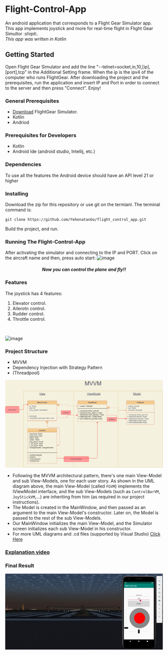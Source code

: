 # Flight-Control-App
An android application that corresponds to a Flight Gear Simulator app.</br>
This app implements joystick and more for real-time flight in Flight Gear Simultor :shipit:.</br> *This app was written in Kotlin*


## Getting Started
Open Flight Gear Simulator and add the line "--telnet=socket,in,10,[ip],[port],tcp" in the Additional Setting frame. When the ip is the ipv4 of the computer who runs FlightGear.
After downloading the project and the prerequisites, run the application and insert IP and Port in order to connect to the server and then press "Connect".
Enjoy!

### General Prerequisites

* [Download](https://www.flightgear.org) FlightGear Simulator.
* Kotlin
* Andriod
### Prerequisites for Developers
* Kotlin
* Android Ide (android studio, Intellij, etc.)


### Dependencies

To use all the features the Android device should have an API level 21 or higher

### Installing
Download the zip for this repository or use git on the termianl. The terminal command is:
```
git clone https://github.com/YehonatanGo/flight_control_app.git
```
Build the project, and run.

### Running The Flight-Control-App
After activating the simulator and connecting to the IP and PORT.
Click on the aircraft name and then, press auto start:
![image](https://user-images.githubusercontent.com/65356872/123399054-d932ac00-d5ac-11eb-84fc-ed2990454c04.png)
<br/>

<h5  align="center"> Now you can control the plane and fly!! </h5>


### Features

The joystick has 4 features:
1. Elevator control. 
2. Ailerotn control.
3. Rudder control.
4. Throttle control.
<br/>

![image](https://user-images.githubusercontent.com/65356872/123405552-9d9ae080-d5b2-11eb-8931-9c6c0587ce77.png)

### Project Structure

* MVVM
* Dependency Injection with Strategy Pattern
* (Threadpool)



<p align="center">
<img src="https://github.com/YehonatanGo/flight_control_app/blob/main/UML/class%20diagram.png">
</p>


- Following the MVVM architectural pattern, there's one main View-Model and sub View-Models, one for each user story.
  As shown in the UML diagram above, the main View-Model (called `FGVM`) implements the IViewModel interface, and the sub View-Models (such as `ControlBarVM`, `JoyStickVM`,...) are inheriting from him (as required in our project instructions).
- The Model is created in the MainWindow, and then passed as an argument to the main View-Model's constructor. Later on, the Model is passed to the rest of the sub View-Models.
- Our MainWindow initializes the main View-Model, and the Simulator screen initializes each sub View-Model in his constructor.
- For more UML diagrams and .cd files (supported by Visual Studio) [Click Here](https://github.com/yanirbuznah/Flight-Inspection-App/tree/master/UML%20photos)
### [Explanation video](https://youtu.be/uIXyFRmBc6w)


### Final Result
<img width="950" alt="Untitled" src="https://github.com/YehonatanGo/flight_control_app/blob/main/preview.jpg">

